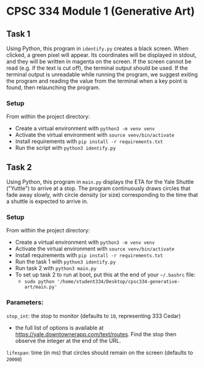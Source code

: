 # CPSC 334 Module 1 (Generative Art)

## Task 1
Using Python, this program in `identify.py` creates a black screen. When clicked, a green pixel will appear. Its coordinates will be displayed in stdout, and they will be written in magenta on the screen. If the screen cannot be read (e.g. if the text is cut off), the terminal output should be used. If the terminal output is unreadable while running the program, we suggest exiting the program and reading the value from the terminal when a key point is found, then relaunching the program.

### Setup
From within the project directory:
- Create a virtual environment with `python3 -m venv venv `
- Activate the virtual environment with `source venv/bin/activate`
- Install requirements with `pip install -r requirements.txt`
- Run the script with `python3 identify.py`

## Task 2
Using Python, this program in `main.py` displays the ETA for the Yale Shuttle ("Yuttle") to arrive at a stop. The program continuously draws circles that fade away slowly, with circle density (or size) corresponding to the time that a shuttle is expected to arrive in.

### Setup
From within the project directory:
- Create a virtual environment with `python3 -m venv venv `
- Activate the virtual environment with `source venv/bin/activate`
- Install requirements with `pip install -r requirements.txt`
- Run the task 1 with `python3 identify.py`
- Run task 2 with `python3 main.py`
- To set up task 2 to run at boot, put this at the end of your `~/.bashrc` file:
    - `sudo python '/home/student334/Desktop/cpsc334-generative-art/main.py'`


### Parameters:
`stop_int`: the stop to monitor (defaults to `10`, representing 333 Cedar)
- the full list of options is available at https://yale.downtownerapp.com/text/routes. Find the stop then observe the integer at the end of the URL.

`lifespan`: time (in ms) that circles should remain on the screen (defaults to `20000`)
